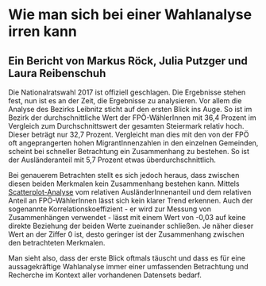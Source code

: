 # Wie man sich bei einer Wahlanalyse irren kann
## Ein Bericht von Markus Röck, Julia Putzger und Laura Reibenschuh

Die Nationalratswahl 2017 ist offiziell geschlagen. Die Ergebnisse stehen fest, nun ist es an der Zeit, die Ergebnisse zu analysieren. Vor allem die Analyse des Bezirks Leibnitz sticht auf den ersten Blick ins Auge. So ist im Bezirk der durchschnittliche Wert der FPÖ-WählerInnen mit 36,4 Prozent im Vergleich zum Durchschnittswert der gesamten Steiermark relativ hoch. Dieser beträgt nur 32,7 Prozent. Vergleicht man dies mit den von der FPÖ oft angeprangerten hohen MigrantInnenzahlen in den einzelnen Gemeinden, scheint bei schneller Betrachtung ein Zusammenhang zu bestehen. So ist der Ausländeranteil mit 5,7 Prozent etwas überdurchschnittlich.

Bei genauerem Betrachten stellt es sich jedoch heraus, dass zwischen diesen beiden Merkmalen kein Zusammenhang bestehen kann. Mittels [Scatterplot-Analyse](https://github.com/skasberger/datenanalyse-ss18/blob/master/abgaben/gruppe_3-fragezeichen/aufgabe-4_scatterplot_bericht.PNG) vom relativen AusländerInnenanteil und dem relativen Anteil an FPÖ-WählerInnen lässt sich kein klarer Trend erkennen. Auch der sogenannte Korrelationskoeffizient - er wird zur Messung von Zusammenhängen verwendet - lässt mit einem Wert von -0,03 auf keine direkte Beziehung der beiden Werte zueinander schließen. Je näher dieser Wert an der Ziffer 0 ist, desto geringer ist der Zusammenhang zwischen den betrachteten Merkmalen.

Man sieht also, dass der erste Blick oftmals täuscht und dass es für eine aussagekräftige Wahlanalyse immer einer umfassenden Betrachtung und Recherche im Kontext aller vorhandenen Datensets bedarf.

